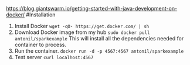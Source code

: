 https://blog.giantswarm.io/getting-started-with-java-development-on-docker/
#Installation
1. Install Docker `wget -qO- https://get.docker.com/ | sh`
2. Download Docker image from my hub `sudo docker pull antonil/sparkexample`
   This will install all the dependencies needed for container to process.
3. Run the container. `docker run -d -p 4567:4567 antonil/sparkexample`
4. Test server `curl localhost:4567`
